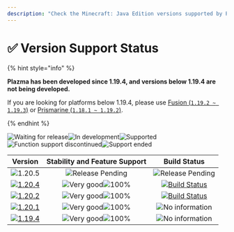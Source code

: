 ```yaml
---
description: "Check the Minecraft: Java Edition versions supported by Plazma."
---
```


# ✅ Version Support Status

{% hint style="info" %}

**Plazma has been developed since 1.19.4, and versions below 1.19.4 are not being developed.**

If you are looking for platforms below 1.19.4, please use [Fusion (`1.19.2 ~ 1.19.3`)](https://github.com/RuinedTechnologyUnify/Fusion) or [Prismarine (`1.18.1 ~ 1.19.2`)](https://github.com/PrismarineTeam/Prismarine).

{% endhint %}

[wtr]: https://badge.plazmamc.org/0/Waiting%20for%20release
[ukn]: https://badge.plazmamc.org/0/No%20information
[vgd]: https://badge.plazmamc.org/1/Very%20good
[100]: https://badge.plazmamc.org/percent/100

![Waiting for release][wtr]![In development](https://badge.plazmamc.org/1/In%20development)![Supported](https://badge.plazmamc.org/2/Supported)![Function support discontinued](https://badge.plazmamc.org/6/Function%20support%20discontinued)![Support ended](https://badge.plazmamc.org/4/Support%20ended)

|                                      Version                                      | Stability    and    Feature Support |                                              Build Status                                             |
| :-------------------------------------------------------------------------------: | :---------------------------------: | :---------------------------------------------------------------------------------------------------: |
|                   ![1.20.5](https://badge.plazmamc.org/0/1.20.5)                  |       ![Release Pending][wtr]       |                                        ![Release Pending][wtr]                                        |
| [![1.20.4](https://badge.plazmamc.org/2/1.20.4)](https://git.plazmamc.org/1.20.4) |    ![Very good][vgd]![100%][100]    | [![Build Status](https://build.plazmamc.org/1.20.4)](https://build.plazmamc.org/1.20.4?redirect=true) |
| [![1.20.2](https://badge.plazmamc.org/6/1.20.2)](https://git.plazmamc.org/1.20.2) |    ![Very good][vgd]![100%][100]    | [![Build Status](https://build.plazmamc.org/1.20.2)](https://build.plazmamc.org/1.20.2?redirect=true) |
| [![1.20.1](https://badge.plazmamc.org/4/1.20.1)](https://git.plazmamc.org/1.20.1) |    ![Very good][vgd]![100%][100]    |                                         ![No information][ukn]                                        |
| [![1.19.4](https://badge.plazmamc.org/4/1.19.4)](https://git.plazmamc.org/1.19.4) |    ![Very good][vgd]![100%][100]    |                                         ![No information][ukn]                                        |
